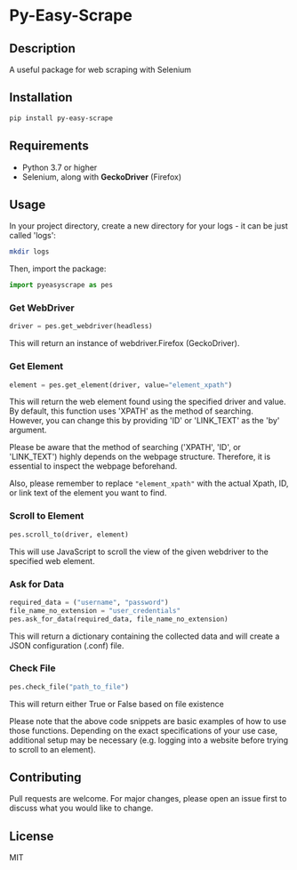 # Py-Easy-Scrape

## Description

A useful package for web scraping with Selenium

## Installation

```bash
pip install py-easy-scrape
```

## Requirements

- Python 3.7 or higher
- Selenium, along with __GeckoDriver__ (Firefox)

## Usage

In your project directory, create a new directory for your logs - it can be just called 'logs':
```bash
mkdir logs
```

Then, import the package:
```python
import pyeasyscrape as pes
```

### Get WebDriver

```python
driver = pes.get_webdriver(headless)
```
This will return an instance of webdriver.Firefox (GeckoDriver).

### Get Element

```python
element = pes.get_element(driver, value="element_xpath")
```

This will return the web element found using the specified driver and value. By default, this function uses 'XPATH' as the method of searching. However, you can change this by providing 'ID' or 'LINK_TEXT' as the 'by' argument.

Please be aware that the method of searching ('XPATH', 'ID', or 'LINK_TEXT') highly depends on the webpage structure. Therefore, it is essential to inspect the webpage beforehand.

Also, please remember to replace `"element_xpath"` with the actual Xpath, ID, or link text of the element you want to find.


### Scroll to Element

```python
pes.scroll_to(driver, element)
```

This will use JavaScript to scroll the view of the given webdriver to the specified web element.

### Ask for Data

```python
required_data = ("username", "password")
file_name_no_extension = "user_credentials"
pes.ask_for_data(required_data, file_name_no_extension)
```

This will return a dictionary containing the collected data and will create a JSON configuration (.conf) file.

### Check File

```python
pes.check_file("path_to_file")
```

This will return either True or False based on file existence

Please note that the above code snippets are basic examples of how to use those functions. Depending on the exact specifications of your use case, additional setup may be necessary (e.g. logging into a website before trying to scroll to an element).

## Contributing

Pull requests are welcome. For major changes, please open an issue first to discuss what you would like to change.

## License

MIT

